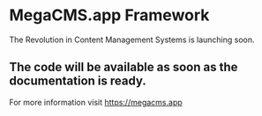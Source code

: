 # MegaCMS.app Framework

The Revolution in Content Management Systems is launching soon.


## The code will be available as soon as the documentation is ready.


For more information visit https://megacms.app
